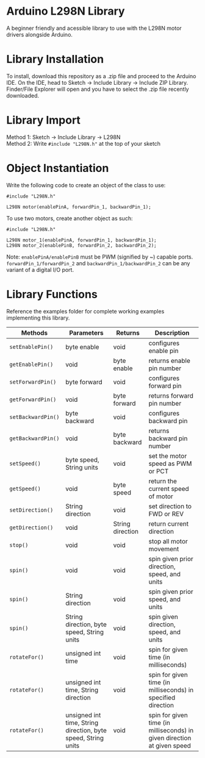 # Arduino L298N Library
A beginner friendly and acessible library to use with the L298N motor drivers alongside Arduino. 

# Library Installation

To install, download this repository as a .zip file and proceed to the Arduino IDE. On the IDE, head to Sketch -> Include Library -> Include ZIP Library. Finder/File Explorer will open and you have to select the .zip file recently downloaded. 

# Library Import
Method 1: Sketch -> Include Library -> L298N <br>Method 2: Write `#include "L298N.h"` at the top of your sketch

# Object Instantiation 
Write the following code to create an object of the class to use:
```
#include "L298N.h"

L298N motor(enablePinA, forwardPin_1, backwardPin_1);
```
To use two motors, create another object as such:
```
#include "L298N.h"

L298N motor_1(enablePinA, forwardPin_1, backwardPin_1);
L298N motor_2(enablePinB, forwardPin_2, backwardPin_2);
```
Note: `enablePinA/enablePinB` must be PWM (signified by ~) capable ports. `forwardPin_1/forwardPin_2` and `backwardPin_1/backwardPin_2` can be any variant of a digital I/O port.

# Library Functions

Reference the examples folder for complete working examples implementing this library.

| Methods  | Parameters | Returns |  Description |
| ------------- | ------------- | ------------- | ------------- |
| ```setEnablePin()```  | byte enable  |  void | configures enable pin |
| ```getEnablePin()```  | void  | byte enable  | returns enable pin number |
| ```setForwardPin()```  | byte forward  | void | configures forward pin |
| ```getForwardPin()```  | void  | byte forward | returns forward pin number |
| ```setBackwardPin()```  | byte backward  | void | configures backward pin |
| ```getBackwardPin()```  | void  | byte backward  | returns backward pin number| 
| ```setSpeed()```  | byte speed, String units  | void  | set the motor speed as PWM or PCT |
| ```getSpeed()```  | void | byte speed  | return the current speed of motor |
| ```setDirection()```  | String direction  | void  | set direction to FWD or REV |
| ```getDirection()```  | void  | String direction  | return current direction |
| ```stop()```  | void  | void  | stop all motor movement |
| ```spin()```  | void  | void  | spin given prior direction, speed, and units |
| ```spin()```  | String direction  | void  | spin given prior speed, and units |
| ```spin()```  | String direction, byte speed, String units  | void  | spin given direction, speed, and units |
| ```rotateFor()```  | unsigned int time  | void  | spin for given time (in milliseconds) |
| ```rotateFor()```  | unsigned int time, String direction  | void  | spin for given time (in milliseconds) in specified direction |
| ```rotateFor()```  | unsigned int time, String direction, byte speed, String units  | void  | spin for given time (in milliseconds) in given direction at given speed |
